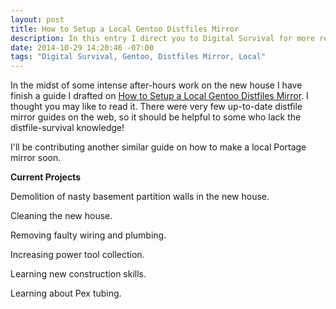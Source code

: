 ```yaml
---
layout: post
title: How to Setup a Local Gentoo Distfiles Mirror
description: In this entry I direct you to Digital Survival for more reading
date: 2014-10-29 14:20:46 -07:00
tags: "Digital Survival, Gentoo, Distfiles Mirror, Local"
---
```


In the midst of some intense after-hours work on the new house I have finish a guide I drafted on [How to Setup a Local Gentoo Distfiles Mirror](http://www.digitalsurvival.us/2014/10/07/how-to-setup-a-local-gentoo-distfiles-mirror.html). I thought you may like to read it. There were very few up-to-date distfile mirror guides on the web, so it should be helpful to some who lack the distfile-survival knowledge!

I'll be contributing another similar guide on how to make a local Portage mirror soon.

**Current Projects**

Demolition of nasty basement partition walls in the new house.

Cleaning the new house.

Removing faulty wiring and plumbing.

Increasing power tool collection.

Learning new construction skills.

Learning about Pex tubing.